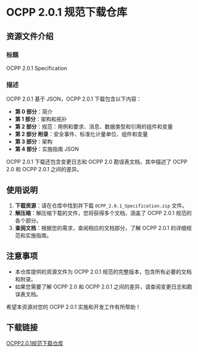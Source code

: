 # OCPP 2.0.1 规范下载仓库

## 资源文件介绍

### 标题
OCPP 2.0.1 Specification

### 描述
OCPP 2.0.1 基于 JSON，OCPP 2.0.1 下载包含以下内容：

- **第 0 部分**：简介
- **第 1 部分**：架构和拓扑
- **第 2 部分**：规范：用例和要求、消息、数据类型和引用的组件和变量
- **第 2 部分 附录**：安全事件、标准化计量单位、组件和变量
- **第 3 部分**：架构
- **第 4 部分**：实施指南 JSON

OCPP 2.0.1 下载还包含变更日志和 OCPP 2.0 勘误表文档，其中描述了 OCPP 2.0 和 OCPP 2.0.1 之间的差异。

## 使用说明

1. **下载资源**：请在仓库中找到并下载 `OCPP_2.0.1_Specification.zip` 文件。
2. **解压缩**：解压缩下载的文件，您将获得多个文档，涵盖了 OCPP 2.0.1 规范的各个部分。
3. **查阅文档**：根据您的需求，查阅相应的文档部分，了解 OCPP 2.0.1 的详细规范和实施指南。

## 注意事项

- 本仓库提供的资源文件为 OCPP 2.0.1 规范的完整版本，包含所有必要的文档和附录。
- 如果您需要了解 OCPP 2.0 和 OCPP 2.0.1 之间的差异，请查阅变更日志和勘误表文档。

希望本资源对您的 OCPP 2.0.1 实施和开发工作有所帮助！

## 下载链接

[OCPP2.0.1规范下载仓库](https://pan.quark.cn/s/581eff5f290f)